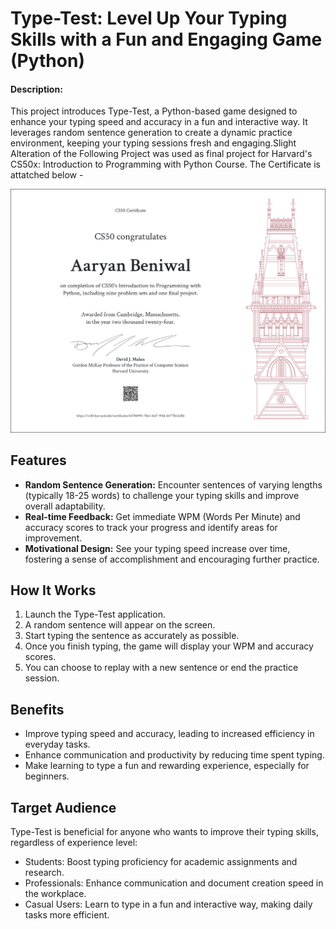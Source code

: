# Type-Test: Level Up Your Typing Skills with a Fun and Engaging Game (Python)
    
#### Description: 
This project introduces Type-Test, a Python-based game designed to enhance your typing speed and accuracy in a fun and interactive way. It leverages random sentence generation to create a dynamic practice environment, keeping your typing sessions fresh and engaging.Slight Alteration of the Following Project was used as final project for Harvard's CS50x: Introduction to Programming with Python Course. The Certificate is attatched below -

![CS50x: Introduction to Programming with Python Certificate](CS50P.png)

## Features

* **Random Sentence Generation:** Encounter sentences of varying lengths (typically 18-25 words) to challenge your typing skills and improve overall adaptability.
* **Real-time Feedback:** Get immediate WPM (Words Per Minute) and accuracy scores to track your progress and identify areas for improvement.
* **Motivational Design:** See your typing speed increase over time, fostering a sense of accomplishment and encouraging further practice.

## How It Works

1. Launch the Type-Test application.
2. A random sentence will appear on the screen.
3. Start typing the sentence as accurately as possible.
4. Once you finish typing, the game will display your WPM and accuracy scores.
5. You can choose to replay with a new sentence or end the practice session.

## Benefits

* Improve typing speed and accuracy, leading to increased efficiency in everyday tasks.
* Enhance communication and productivity by reducing time spent typing.
* Make learning to type a fun and rewarding experience, especially for beginners.

## Target Audience

Type-Test is beneficial for anyone who wants to improve their typing skills, regardless of experience level:

* Students: Boost typing proficiency for academic assignments and research.
* Professionals: Enhance communication and document creation speed in the workplace.
* Casual Users: Learn to type in a fun and interactive way, making daily tasks more efficient.





